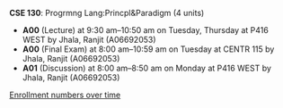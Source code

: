 **CSE 130**: Progrmng Lang:Princpl&Paradigm (4 units)

- **A00** (Lecture) at 9:30 am–10:50 am on Tuesday, Thursday at P416 WEST by Jhala, Ranjit (A06692053)
- **A00** (Final Exam) at 8:00 am–10:59 am on Tuesday at CENTR 115 by Jhala, Ranjit (A06692053)
- **A01** (Discussion) at 8:00 am–8:50 am on Monday at P416 WEST by Jhala, Ranjit (A06692053)

[Enrollment numbers over time](./CSE130.tsv)

